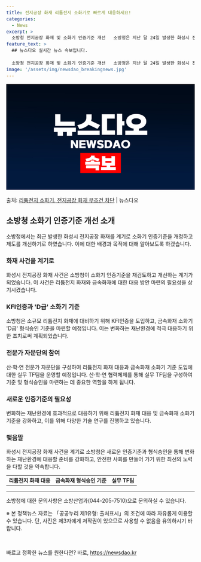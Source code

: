 ```yaml
---
title: 전지공장 화재 리튬전지 소화기로 빠르게 대응하세요!
categories:
  - News
excerpt: >
  소방청 전지공장 화재 및 소화기 인증기준 개선   소방청은 지난 달 24일 발생한 화성시 전지공장 화재 사건…
feature_text: >
  ## 뉴스다오 실시간 뉴스 속보입니다.

  소방청 전지공장 화재 및 소화기 인증기준 개선   소방청은 지난 달 24일 발생한 화성시 전지공장 화재 사건…
image: '/assets/img/newsdao_breakingnews.jpg'
---
```


![뉴스다오 속보](/assets/img/newsdao_breakingnews.jpg)

<p>출처: <a href="https://newsdao.kr/4536" rel="dofollow">리튬전지 소화기, 전지공장 화재 무조건 차단</a> | 뉴스다오</p>

<h2 data-ke-size="size26">소방청 소화기 인증기준 개선 소개</h2>
<p data-ke-size="size16">소방청에서는 최근 발생한 화성시 전지공장 화재를 계기로 소화기 인증기준을 개정하고 제도를 개선하기로 하였습니다. 이에 대한 배경과 목적에 대해 알아보도록 하겠습니다.</p>

<h3><b>화재 사건을 계기로</b></h3>
<p data-ke-size="size16">화성시 전지공장 화재 사건은 소방청이 소화기 인증기준을 재검토하고 개선하는 계기가 되었습니다. 이 사건은 리튬전지 화재와 금속화재에 대한 대응 방안 마련의 필요성을 상기시켰습니다.</p>

<h3><b>KFI인증과 'D급' 소화기 기준</b></h3>
<p data-ke-size="size16">소방청은 소규모 리튬전지 화재에 대비하기 위해 KFI인증을 도입하고, 금속화재 소화기 'D급' 형식승인 기준을 마련할 예정입니다. 이는 변화하는 재난환경에 적극 대응하기 위한 조치로써 계획되었습니다.</p>

<h3><b>전문가 자문단의 참여</b></h3>
<p data-ke-size="size16">산·학·연 전문가 자문단을 구성하여 리튬전지 화재 대응과 금속화재 소화기 기준 도입에 대한 실무 TF팀을 운영할 예정입니다. 산·학·연 협력체제를 통해 실무 TF팀을 구성하여 기준 및 형식승인을 마련하는 데 중요한 역할을 하게 됩니다.</p>

<h3><b>새로운 인증기준의 필요성</b></h3>
<p data-ke-size="size16">변화하는 재난환경에 효과적으로 대응하기 위해 리튬전지 화재 대응 및 금속화재 소화기 기준을 강화하고, 이를 위해 다양한 기술 연구를 진행하고 있습니다.</p>

<h3><b>맺음말</b></h3>
<p data-ke-size="size16">화성시 전지공장 화재 사건을 계기로 소방청은 새로운 인증기준과 형식승인을 통해 변화하는 재난환경에 대응할 준비를 강화하고, 안전한 사회를 만들어 가기 위한 최선의 노력을 다할 것을 약속합니다.</p>

<table>
	<tbody>
		<tr>
			<td style="text-align: center; height: 17px;"><b>리튬전지 화재 대응</b></td>
			<td style="text-align: center; height: 17px;"><b>금속화재 형식승인 기준</b></td>
			<td style="text-align: center; height: 17px;"><b>실무 TF팀</b></td>
		</tr>
	</tbody>
</table>
<hr>

<p data-ke-size="size16">소방청에 대한 문의사항은 소방산업과(044-205-7510)으로 문의하실 수 있습니다.</p>
<p data-ke-size="size16">※ 본 정책뉴스 자료는 「공공누리 제1유형: 출처표시」의 조건에 따라 자유롭게 이용할 수 있습니다. 단, 사진은 제3자에게 저작권이 있으므로 사용할 수 없음을 유의하시기 바랍니다.</p>
<p data-ke-size="size16">&nbsp;</p> 

빠르고 정확한 뉴스를 원한다면? 바로, <a href="https://newsdao.kr" rel="dofollow">https://newsdao.kr</a>


    
